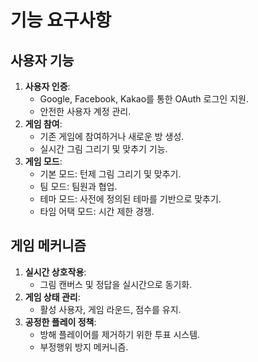 # 기능 요구사항

## 사용자 기능
1. **사용자 인증**:
   - Google, Facebook, Kakao를 통한 OAuth 로그인 지원.
   - 안전한 사용자 계정 관리.
2. **게임 참여**:
   - 기존 게임에 참여하거나 새로운 방 생성.
   - 실시간 그림 그리기 및 맞추기 기능.
3. **게임 모드**:
   - 기본 모드: 턴제 그림 그리기 및 맞추기.
   - 팀 모드: 팀원과 협업.
   - 테마 모드: 사전에 정의된 테마를 기반으로 맞추기.
   - 타임 어택 모드: 시간 제한 경쟁.

## 게임 메커니즘
1. **실시간 상호작용**:
   - 그림 캔버스 및 정답을 실시간으로 동기화.
2. **게임 상태 관리**:
   - 활성 사용자, 게임 라운드, 점수를 유지.
3. **공정한 플레이 정책**:
   - 방해 플레이어를 제거하기 위한 투표 시스템.
   - 부정행위 방지 메커니즘.